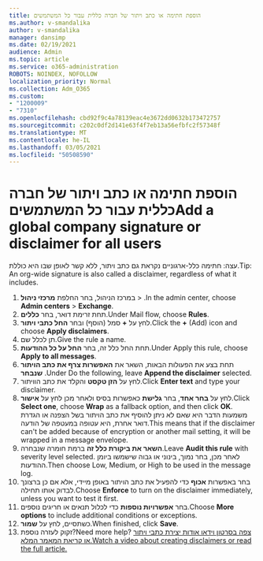 ```yaml
---
title: הוספת חתימה או כתב ויתור של חברה כללית עבור כל המשתמשים
ms.author: v-smandalika
author: v-smandalika
manager: dansimp
ms.date: 02/19/2021
audience: Admin
ms.topic: article
ms.service: o365-administration
ROBOTS: NOINDEX, NOFOLLOW
localization_priority: Normal
ms.collection: Adm_O365
ms.custom:
- "1200009"
- "7310"
ms.openlocfilehash: cbd92f9c4a78139eac4e3672dd0632b173472757
ms.sourcegitcommit: c202c0df2d141e63f4f7eb13a56efbfc2f57348f
ms.translationtype: MT
ms.contentlocale: he-IL
ms.lasthandoff: 03/05/2021
ms.locfileid: "50508590"
---
```

# <a name="add-a-global-company-signature-or-disclaimer-for-all-users"></a><span data-ttu-id="a7bfa-102">הוספת חתימה או כתב ויתור של חברה כללית עבור כל המשתמשים</span><span class="sxs-lookup"><span data-stu-id="a7bfa-102">Add a global company signature or disclaimer for all users</span></span>

<span data-ttu-id="a7bfa-103">עצה: חתימה כלל-ארגוניים נקראת גם כתב ויתור, ללא קשר לאופן שבו היא כוללת.</span><span class="sxs-lookup"><span data-stu-id="a7bfa-103">Tip: An org-wide signature is also called a disclaimer, regardless of what it includes.</span></span>

1. <span data-ttu-id="a7bfa-104">במרכז הניהול, בחר החלפת **מרכזי ניהול**  >  .</span><span class="sxs-lookup"><span data-stu-id="a7bfa-104">In the admin center, choose **Admin centers** > **Exchange**.</span></span>
2. <span data-ttu-id="a7bfa-105">תחת זרימת דואר, בחר **כללים**.</span><span class="sxs-lookup"><span data-stu-id="a7bfa-105">Under Mail flow, choose **Rules**.</span></span>
3. <span data-ttu-id="a7bfa-106">לחץ על **+** סמל (הוסף) ובחר **החל כתבי ויתור**.</span><span class="sxs-lookup"><span data-stu-id="a7bfa-106">Click the **+** (Add) icon and choose **Apply disclaimers**.</span></span>
4. <span data-ttu-id="a7bfa-107">תן לכלל שם.</span><span class="sxs-lookup"><span data-stu-id="a7bfa-107">Give the rule a name.</span></span>
5. <span data-ttu-id="a7bfa-108">תחת החל כלל זה, בחר **החל על כל ההודעות**.</span><span class="sxs-lookup"><span data-stu-id="a7bfa-108">Under Apply this rule, choose **Apply to all messages**.</span></span>
6. <span data-ttu-id="a7bfa-109">תחת בצע את הפעולות הבאות, השאר את **האפשרות צרף את כתב הויתור שנבחר** .</span><span class="sxs-lookup"><span data-stu-id="a7bfa-109">Under Do the following, leave **Append the disclaimer** selected.</span></span>
7. <span data-ttu-id="a7bfa-110">לחץ על **הזן טקסט** והקלד את כתב הוויתור.</span><span class="sxs-lookup"><span data-stu-id="a7bfa-110">Click **Enter text** and type your disclaimer.</span></span>
8. <span data-ttu-id="a7bfa-111">לחץ על **בחר אחד**, בחר **גלישת** כאפשרות בסיס ולאחר מכן לחץ על **אישור**.</span><span class="sxs-lookup"><span data-stu-id="a7bfa-111">Click **Select one**, choose **Wrap** as a fallback option, and then click **OK**.</span></span> <span data-ttu-id="a7bfa-112">משמעות הדבר היא שאם לא ניתן להוסיף את כתב הויתור בשל הצפנה או הגדרת דואר אחרת, היא עטופה במעטפה של הודעה.</span><span class="sxs-lookup"><span data-stu-id="a7bfa-112">This means that if the disclaimer can't be added because of encryption or another mail setting, it will be wrapped in a message envelope.</span></span>
9. <span data-ttu-id="a7bfa-113">**השאר את ביקורת כלל זה** ברמת חומרה שנבחרה.</span><span class="sxs-lookup"><span data-stu-id="a7bfa-113">Leave **Audit this rule** with severity level selected.</span></span> <span data-ttu-id="a7bfa-114">לאחר מכן, בחר נמוך, בינוני או גבוה שישמשו ביומן ההודעות.</span><span class="sxs-lookup"><span data-stu-id="a7bfa-114">Then choose Low, Medium, or High to be used in the message log.</span></span>
10. <span data-ttu-id="a7bfa-115">בחר באפשרות **אכוף** כדי להפעיל את כתב הויתור באופן מיידי, אלא אם כן ברצונך לבדוק אותו תחילה.</span><span class="sxs-lookup"><span data-stu-id="a7bfa-115">Choose **Enforce** to turn on the disclaimer immediately, unless you want to test it first.</span></span>
11. <span data-ttu-id="a7bfa-116">בחר **אפשרויות נוספות** כדי לכלול תנאים או חריגים נוספים.</span><span class="sxs-lookup"><span data-stu-id="a7bfa-116">Choose **More options** to include additional conditions or exceptions.</span></span>
12. <span data-ttu-id="a7bfa-117">כשתסיים, לחץ על **שמור**.</span><span class="sxs-lookup"><span data-stu-id="a7bfa-117">When finished, click **Save**.</span></span>
13. <span data-ttu-id="a7bfa-118">זקוק לעזרה נוספת?</span><span class="sxs-lookup"><span data-stu-id="a7bfa-118">Need more help?</span></span> [<span data-ttu-id="a7bfa-119">צפה בסרטון וידאו אודות יצירת כתבי ויתור או קריאת המאמר המלא.</span><span class="sxs-lookup"><span data-stu-id="a7bfa-119">Watch a video about creating disclaimers or read the full article.</span></span>](https://support.office.com/article/2d75860f-c527-4352-a7f6-73eba54c0c72?wt.mc_id=Chat_GlobalSignature)